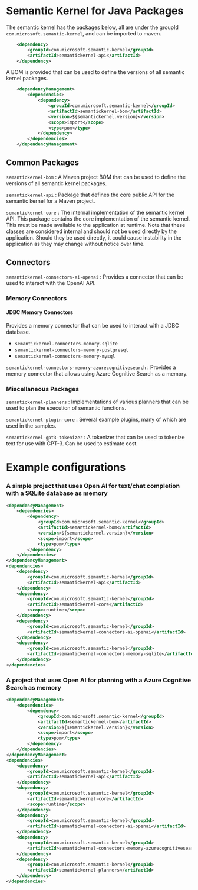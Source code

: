# Semantic Kernel for Java Packages

The semantic kernel has the packages below, all are under the groupId `com.microsoft.semantic-kernel`, and can be imported
to maven.

```xml
    <dependency>
        <groupId>com.microsoft.semantic-kernel</groupId>
        <artifactId>semantickernel-api</artifactId>
    </dependency>
```

A BOM is provided that can be used to define the versions of all semantic kernel packages.

```xml
    <dependencyManagement>
        <dependencies>
            <dependency>
                <groupId>com.microsoft.semantic-kernel</groupId>
                <artifactId>semantickernel-bom</artifactId>
                <version>${semantickernel.version}</version>
                <scope>import</scope>
                <type>pom</type>
            </dependency>
        </dependencies>
    </dependencyManagement>
```

## Common Packages

`semantickernel-bom`
: A Maven project BOM that can be used to define the versions of all semantic kernel packages.

`semantickernel-api`
: Package that defines the core public API for the semantic kernel for a Maven project.

`semantickernel-core`
: The internal implementation of the semantic kernel API.
This package contains the core implementation of the semantic kernel. This must be made available to the
application at runtime. Note that these classes are considered internal and should not be used directly by the application. Should they be used directly, it could cause instability in the application as they may change without notice over time.

## Connectors

`semantickernel-connectors-ai-openai`
: Provides a connector that can be used to interact with the OpenAI API.

### Memory Connectors

#### JDBC Memory Connectors

Provides a memory connector that can be used to interact with a JDBC database.
- `semantickernel-connectors-memory-sqlite`
- `semantickernel-connectors-memory-postgresql`
- `semantickernel-connectors-memory-mysql`

`semantickernel-connectors-memory-azurecognitivesearch`
: Provides a memory connector that allows using Azure Cognitive Search as a memory.

### Miscellaneous Packages

`semantickernel-planners`
: Implementations of various planners that can be used to plan the execution of semantic functions.

`semantickernel-plugin-core`
: Several example plugins, many of which are used in the samples.

`semantickernel-gpt3-tokenizer`
: A tokenizer that can be used to tokenize text for use with GPT-3. Can be used to estimate cost.


# Example configurations

### A simple project that uses Open AI for text/chat completion with a SQLite database as memory

```xml
<dependencyManagement>
    <dependencies>
        <dependency>
            <groupId>com.microsoft.semantic-kernel</groupId>
            <artifactId>semantickernel-bom</artifactId>
            <version>${semantickernel.version}</version>
            <scope>import</scope>
            <type>pom</type>
        </dependency>
    </dependencies>
</dependencyManagement>
<dependencies>
    <dependency>
        <groupId>com.microsoft.semantic-kernel</groupId>
        <artifactId>semantickernel-api</artifactId>
    </dependency>
    <dependency>
        <groupId>com.microsoft.semantic-kernel</groupId>
        <artifactId>semantickernel-core</artifactId>
        <scope>runtime</scope>
    </dependency>
    <dependency>
        <groupId>com.microsoft.semantic-kernel</groupId>
        <artifactId>semantickernel-connectors-ai-openai</artifactId>
    </dependency>
    <dependency>
        <groupId>com.microsoft.semantic-kernel</groupId>
        <artifactId>semantickernel-connectors-memory-sqlite</artifactId>
    </dependency>
</dependencies>
```

### A project that uses Open AI for planning with a Azure Cognitive Search as memory

```xml
<dependencyManagement>
    <dependencies>
        <dependency>
            <groupId>com.microsoft.semantic-kernel</groupId>
            <artifactId>semantickernel-bom</artifactId>
            <version>${semantickernel.version}</version>
            <scope>import</scope>
            <type>pom</type>
        </dependency>
    </dependencies>
</dependencyManagement>
<dependencies>
    <dependency>
        <groupId>com.microsoft.semantic-kernel</groupId>
        <artifactId>semantickernel-api</artifactId>
    </dependency>
    <dependency>
        <groupId>com.microsoft.semantic-kernel</groupId>
        <artifactId>semantickernel-core</artifactId>
        <scope>runtime</scope>
    </dependency>
    <dependency>
        <groupId>com.microsoft.semantic-kernel</groupId>
        <artifactId>semantickernel-connectors-ai-openai</artifactId>
    </dependency>
    <dependency>
        <groupId>com.microsoft.semantic-kernel</groupId>
        <artifactId>semantickernel-connectors-memory-azurecognitivesearch</artifactId>
    </dependency>
    <dependency>
        <groupId>com.microsoft.semantic-kernel</groupId>
        <artifactId>semantickernel-planners</artifactId>
    </dependency>
</dependencies>
```


